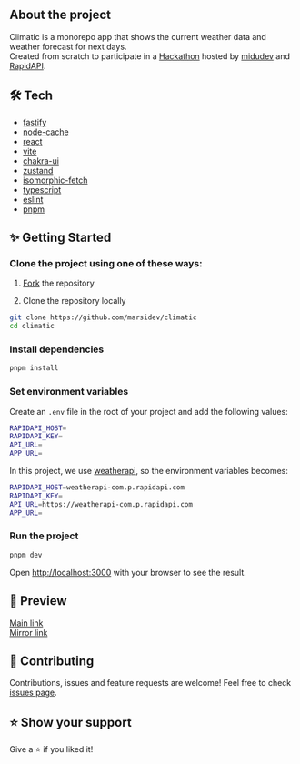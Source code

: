 ## About the project
Climatic is a monorepo app that shows the current weather data and weather forecast for next days. <br />
Created from scratch to participate in a [Hackathon](https://www.twitch.tv/videos/1488279878) hosted by [midudev](https://www.github.com/midudev) and [RapidAPI](https://rapidapi.com).

## 🛠️ Tech
- [fastify](https://github.com/fastify/fastify)
- [node-cache](https://github.com/node-cache/node-cache)
- [react](https://github.com/facebook/react)
- [vite](https://github.com/vitejs/vite)
- [chakra-ui](https://github.com/chakra-ui/chakra-ui)
- [zustand](https://github.com/pmndrs/zustand)
- [isomorphic-fetch](https://github.com/matthew-andrews/isomorphic-fetch)
- [typescript](https://github.com/microsoft/TypeScript)
- [eslint](https://github.com/eslint/eslint)
- [pnpm](https://github.com/pnpm/pnpm)

## ✨ Getting Started

### Clone the project using one of these ways:
1. [Fork](https://github.com/marsidev/climatic/fork) the repository

2. Clone the repository locally
```bash
git clone https://github.com/marsidev/climatic
cd climatic
```

### Install dependencies
```bash
pnpm install
```

### Set environment variables
Create an `.env` file in the root of your project and add the following values:
```bash
RAPIDAPI_HOST=
RAPIDAPI_KEY=
API_URL=
APP_URL=
```

In this project, we use [weatherapi](https://rapidapi.com/weatherapi/api/weatherapi-com/), so the environment variables becomes:
```bash
RAPIDAPI_HOST=weatherapi-com.p.rapidapi.com
RAPIDAPI_KEY=
API_URL=https://weatherapi-com.p.rapidapi.com
APP_URL=
```

### Run the project
```bash
pnpm dev
```

Open [http://localhost:3000](http://localhost:3000) with your browser to see the result.

## 🚀 Preview
[Main link](https://climatic-production.up.railway.app) <br />
[Mirror link](https://climatic.onrender.com)

## 🤝 Contributing
Contributions, issues and feature requests are welcome!
Feel free to check [issues page](https://github.com/marsidev/climatic/issues).

## ⭐️ Show your support
Give a ⭐️ if you liked it!